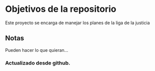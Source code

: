 # Objetivos de la repositorio

Este proyecto se encarga de manejar los planes de la liga de la justicia


## Notas
Pueden hacer lo que quieran...

### Actualizado desde github.
